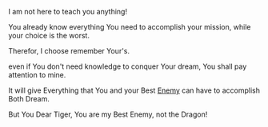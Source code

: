 I am not here to teach you anything!

You already know everything You need to accomplish your mission, while your choice is the worst.

Therefor, I choose remember Your's.

even if You don't need knowledge to conquer Your dream, You shall pay attention to mine.

It will give Everything that You and your Best [Enemy](./Dragon_Asia.md) can have to accomplish Both Dream.

But You Dear Tiger, You are my Best Enemy, not the Dragon!